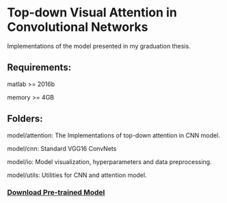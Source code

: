 # Top-down Visual Attention in Convolutional Networks

Implementations of the model presented in my graduation thesis.

## Requirements:
matlab >= 2016b

memory >= 4GB



## Folders:
model/attention: The Implementations of top-down attention in CNN model. 

model/cnn: Standard VGG16 ConvNets 

model/io: Model visualization, hyperparameters and data preprocessing. 

model/utils: Utilities for CNN and attention model.

### [Download Pre-trained Model](http://www.vlfeat.org/matconvnet/models/imagenet-vgg-verydeep-16.mat)

